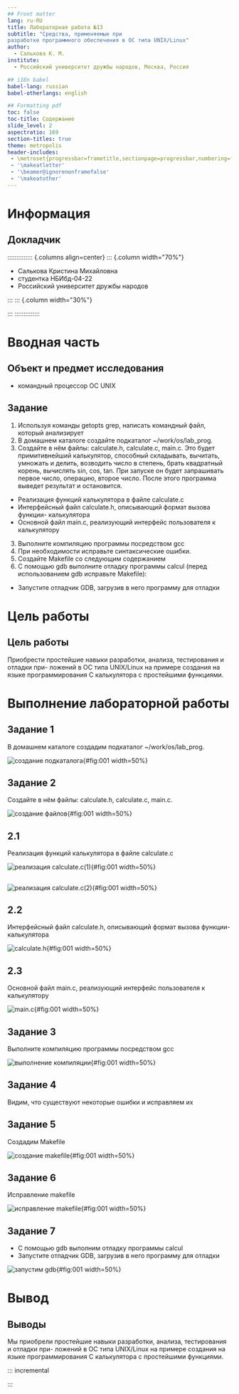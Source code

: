 ```yaml
---
## Front matter
lang: ru-RU
title: Лабораторная работа №13
subtitle: "Средства, применяемые при
разработке программного обеспечения в ОС типа UNIX/Linux"
author:
  - Салькова К. М.
institute:
  - Российский университет дружбы народов, Москва, Россия

## i18n babel
babel-lang: russian
babel-otherlangs: english

## Formatting pdf
toc: false
toc-title: Содержание
slide_level: 2
aspectratio: 169
section-titles: true
theme: metropolis
header-includes:
 - \metroset{progressbar=frametitle,sectionpage=progressbar,numbering=fraction}
 - '\makeatletter'
 - '\beamer@ignorenonframefalse'
 - '\makeatother'
---
```


# Информация

## Докладчик

:::::::::::::: {.columns align=center}
::: {.column width="70%"}

  * Салькова Кристина Михайловна
  * студентка НБИбд-04-22
  * Российский университет дружбы народов


:::
::: {.column width="30%"}


:::
::::::::::::::

# Вводная часть

## Объект и предмет исследования

- командный процессор OC UNIX

## Задание

1. Используя команды getopts grep, написать командный файл, который анализирует
1. В домашнем каталоге создайте подкаталог ~/work/os/lab_prog.
2. Создайте в нём файлы: calculate.h, calculate.c, main.c.
Это будет примитивнейший калькулятор, способный складывать, вычитать, умножать
и делить, возводить число в степень, брать квадратный корень, вычислять sin, cos, tan.
При запуске он будет запрашивать первое число, операцию, второе число. После этого
программа выведет результат и остановится.
- Реализация функций калькулятора в файле calculate.c
- Интерфейсный файл calculate.h, описывающий формат вызова функции-
калькулятора
- Основной файл main.c, реализующий интерфейс пользователя к калькулятору
3. Выполните компиляцию программы посредством gcc
4. При необходимости исправьте синтаксические ошибки.
5. Создайте Makefile со следующим содержанием
6. С помощью gdb выполните отладку программы calcul (перед использованием gdb
исправьте Makefile):
- Запустите отладчик GDB, загрузив в него программу для отладки

# Цель работы


## Цель работы

Приобрести простейшие навыки разработки, анализа, тестирования и отладки при-
ложений в ОС типа UNIX/Linux на примере создания на языке программирования
С калькулятора с простейшими функциями.

# Выполнение лабораторной работы

## Задание 1

 В домашнем каталоге создадим подкаталог ~/work/os/lab_prog. 

![создание подкаталога](image/1.png){#fig:001 width=50%}

## Задание 2

Создайте в нём файлы: calculate.h, calculate.c, main.c.

![создание файлов](image/2.png){#fig:001 width=50%} 


## 2.1

Реализация функций калькулятора в файле calculate.c

![реализация calculate.c(1)](image/3.png){#fig:001 width=50%}

##

![реализация calculate.c(2)](image/4.png){#fig:001 width=50%}

## 2.2

Интерфейсный файл calculate.h, описывающий формат вызова функции-
калькулятора

![ calculate.h](image/5.png){#fig:001 width=50%}


## 2.3 

Основной файл main.c, реализующий интерфейс пользователя к калькулятору

![main.c](image/6.png){#fig:001 width=50%}

## Задание 3

 Выполните компиляцию программы посредством gcc

![выполнение компиляции](image/7.png){#fig:001 width=50%}


## Задание 4

 Видим, что существуют некоторые ошибки и исправляем их



## Задание 5

 Создадим Makefile

![создание makefile](image/11.png){#fig:001 width=50%}

## Задание 6

 Исправление makefile

![исправление makefile](image/9.png){#fig:001 width=50%}

## Задание 7

- С помощью gdb выполним отладку программы calcul 
- Запустите отладчик GDB, загрузив в него программу для отладки

![запустим gdb](image/10.png){#fig:001 width=50%}

# Вывод

## Выводы

Мы приобрели простейшие навыки разработки, анализа, тестирования и отладки при-
ложений в ОС типа UNIX/Linux на примере создания на языке программирования
С калькулятора с простейшими функциями.

::: incremental


:::

